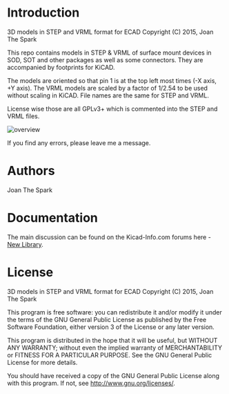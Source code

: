 Introduction
============

3D models in STEP and VRML format for ECAD
Copyright (C) 2015,  Joan The Spark

This repo contains models in STEP & VRML of surface mount devices in SOD, SOT and other packages as well as some connectors.
They are accompanied by footprints for KiCAD.

The models are oriented so that pin 1 is at the top left most times (-X axis, +Y axis). The VRML models are scaled by a factor of 1/2.54 to be used without scaling in KiCAD. File names are the same for STEP and VRML.

License wise those are all GPLv3+ which is commented into the STEP and VRML files.

![overview](https://github.com/JoanTheSpark/KiCAD/blob/master/3D-shapes.jpg)

If you find any errors, please leave me a message.

Authors
=======

Joan The Spark

Documentation
=============

The main discussion can be found on the Kicad-Info.com forums here - 
[New Library](https://forum.kicad.info/t/3d-new-library-for-mechanical-cad-exporting-and-enclosure-design/1763).

License
=======

3D models in STEP and VRML format for ECAD
Copyright (C) 2015,  Joan The Spark

This program is free software: you can redistribute it and/or modify
it under the terms of the GNU General Public License as published by
the Free Software Foundation, either version 3 of the License or any
later version.

This program is distributed in the hope that it will be useful,
but WITHOUT ANY WARRANTY; without even the implied warranty of
MERCHANTABILITY or FITNESS FOR A PARTICULAR PURPOSE.  See the
GNU General Public License for more details.

You should have received a copy of the GNU General Public License
along with this program.  If not, see <http://www.gnu.org/licenses/>.

